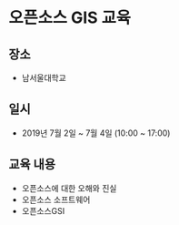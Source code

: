 ﻿# 오픈소스 GIS 교육
 
## 장소 
* 남서울대학교 

## 일시
* 2019년 7월 2일 ~ 7월 4일 (10:00  ~ 17:00)

## 교육 내용
* 오픈소스에 대한 오해와 진실
* 오픈소스 소프트웨어
* 오픈소스GSI
